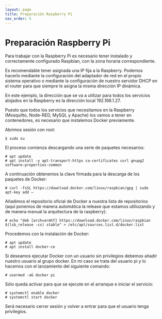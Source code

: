 ```yaml
---
layout: page
title: Preparación Raspberry Pi
nav_order: 5
---
```


# Preparación Raspberry Pi

Para trabajar con la Raspberry Pi es necesario tener instalado y correctamente configurado Raspbian, con la zona horaria correspondiente.

Es recomendable tener asignada una IP fija a la Raspberry. Podemos hacerlo mediante la configuración del adaptador de red en el propio sistema operativo o mediante la configuración de nuestro servidor DHCP en el router para que siempre le asigna la misma dirección IP dinámica.

En este ejemplo, la dirección que se va a utilizar para todos los servicios alojados en la Raspberry es la dirección local 192.168.1.27.

Puesto que todos los servicios que necesitamos en la Raspberry (Mosquitto, Node-RED, MySQL y Apache) los vamos a tener en contenedores, es necesario que instalemos Docker previamente.

Abrimos sesión con root:

    $ sudo su

El proceso comienza descargando una serie de paquetes necesarios:

    # apt update
    # apt install -y apt-transport-https ca-certificates curl gnupg2 software-properties-common

A continuación obtenemos la clave firmada para la descarga de los paquetes de Docker:

    # curl -fsSL https://download.docker.com/linux/raspbian/gpg | sudo apt-key add –


Añadimos el repositorio oficial de Docker a nuestra lista de repositorios (aquí ponemos de manera automática la release que estamos utiliozando y de manera manual la arquitectura de la raspberry):

    # echo "deb [arch=armhf] https://download.docker.com/linux/raspbian $(lsb_release -cs) stable" > /etc/apt/sources.list.d/docker.list

Procedemos con la instalación de Docker:

    # apt update
    # apt install docker-ce

Si deseamos ejecutar Docker con un usuario sin privilegios debemos añadir nuestro usuario al grupo docker. En mi caso se trata del usuario pi y lo hacemos con el lanzamiento del siguiente comando:

    # usermod -aG docker pi

Sólo queda activar para que se ejecute en el arranque e iniciar el servicio:

    # systemctl enable docker
    # systemctl start docker

Será necesario cerrar sesión y volver a entrar para que el usuario tenga privilegios.